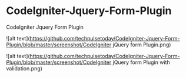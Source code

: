 # CodeIgniter-Jquery-Form-Plugin
CodeIgniter Jquery Form Plugin

![alt text](https://github.com/techpulsetoday/CodeIgniter-Jquery-Form-Plugin/blob/master/screenshot/CodeIgniter jQuery form Plugin.png)

![alt text](https://github.com/techpulsetoday/CodeIgniter-Jquery-Form-Plugin/blob/master/screenshot/CodeIgniter jQuery form Plugin with validation.png)
